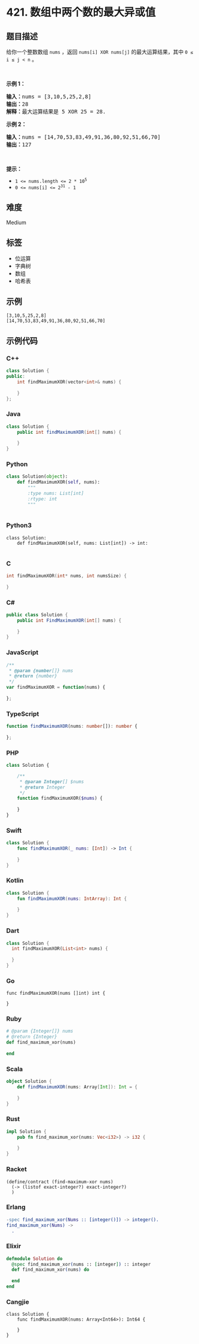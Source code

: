 # 421. 数组中两个数的最大异或值

## 题目描述

<p>给你一个整数数组 <code>nums</code> ，返回<em> </em><code>nums[i] XOR nums[j]</code> 的最大运算结果，其中 <code>0 ≤ i ≤ j &lt; n</code> 。</p>

<p>&nbsp;</p>

<div class="original__bRMd">
<div>
<p><strong>示例 1：</strong></p>

<pre>
<strong>输入：</strong>nums = [3,10,5,25,2,8]
<strong>输出：</strong>28
<strong>解释：</strong>最大运算结果是 5 XOR 25 = 28.</pre>

<p><strong>示例 2：</strong></p>

<pre>
<strong>输入：</strong>nums = [14,70,53,83,49,91,36,80,92,51,66,70]
<strong>输出：</strong>127
</pre>

<p>&nbsp;</p>

<p><strong>提示：</strong></p>

<ul>
	<li><code>1 &lt;= nums.length &lt;= 2 * 10<sup>5</sup></code></li>
	<li><code>0 &lt;= nums[i] &lt;= 2<sup>31</sup> - 1</code></li>
</ul>
</div>
</div>


## 难度

Medium

## 标签

- 位运算
- 字典树
- 数组
- 哈希表

## 示例

```
[3,10,5,25,2,8]
[14,70,53,83,49,91,36,80,92,51,66,70]
```

## 示例代码

### C++

```cpp
class Solution {
public:
    int findMaximumXOR(vector<int>& nums) {
        
    }
};
```

### Java

```java
class Solution {
    public int findMaximumXOR(int[] nums) {
        
    }
}
```

### Python

```python
class Solution(object):
    def findMaximumXOR(self, nums):
        """
        :type nums: List[int]
        :rtype: int
        """
        
```

### Python3

```python3
class Solution:
    def findMaximumXOR(self, nums: List[int]) -> int:
        
```

### C

```c
int findMaximumXOR(int* nums, int numsSize) {
    
}
```

### C#

```csharp
public class Solution {
    public int FindMaximumXOR(int[] nums) {
        
    }
}
```

### JavaScript

```javascript
/**
 * @param {number[]} nums
 * @return {number}
 */
var findMaximumXOR = function(nums) {
    
};
```

### TypeScript

```typescript
function findMaximumXOR(nums: number[]): number {
    
};
```

### PHP

```php
class Solution {

    /**
     * @param Integer[] $nums
     * @return Integer
     */
    function findMaximumXOR($nums) {
        
    }
}
```

### Swift

```swift
class Solution {
    func findMaximumXOR(_ nums: [Int]) -> Int {
        
    }
}
```

### Kotlin

```kotlin
class Solution {
    fun findMaximumXOR(nums: IntArray): Int {
        
    }
}
```

### Dart

```dart
class Solution {
  int findMaximumXOR(List<int> nums) {
    
  }
}
```

### Go

```golang
func findMaximumXOR(nums []int) int {
    
}
```

### Ruby

```ruby
# @param {Integer[]} nums
# @return {Integer}
def find_maximum_xor(nums)
    
end
```

### Scala

```scala
object Solution {
    def findMaximumXOR(nums: Array[Int]): Int = {
        
    }
}
```

### Rust

```rust
impl Solution {
    pub fn find_maximum_xor(nums: Vec<i32>) -> i32 {
        
    }
}
```

### Racket

```racket
(define/contract (find-maximum-xor nums)
  (-> (listof exact-integer?) exact-integer?)
  )
```

### Erlang

```erlang
-spec find_maximum_xor(Nums :: [integer()]) -> integer().
find_maximum_xor(Nums) ->
  .
```

### Elixir

```elixir
defmodule Solution do
  @spec find_maximum_xor(nums :: [integer]) :: integer
  def find_maximum_xor(nums) do
    
  end
end
```

### Cangjie

```cangjie
class Solution {
    func findMaximumXOR(nums: Array<Int64>): Int64 {

    }
}
```

